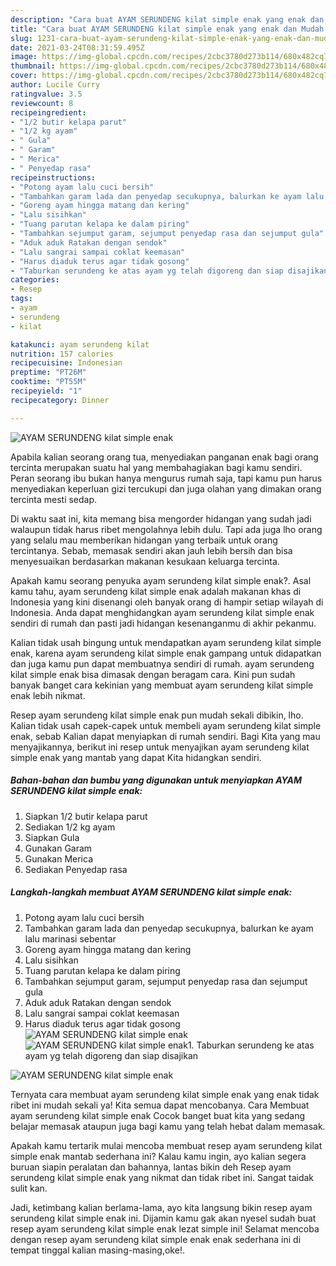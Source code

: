 ```yaml
---
description: "Cara buat AYAM SERUNDENG kilat simple enak yang enak dan Mudah Dibuat"
title: "Cara buat AYAM SERUNDENG kilat simple enak yang enak dan Mudah Dibuat"
slug: 1231-cara-buat-ayam-serundeng-kilat-simple-enak-yang-enak-dan-mudah-dibuat
date: 2021-03-24T08:31:59.495Z
image: https://img-global.cpcdn.com/recipes/2cbc3780d273b114/680x482cq70/ayam-serundeng-kilat-simple-enak-foto-resep-utama.jpg
thumbnail: https://img-global.cpcdn.com/recipes/2cbc3780d273b114/680x482cq70/ayam-serundeng-kilat-simple-enak-foto-resep-utama.jpg
cover: https://img-global.cpcdn.com/recipes/2cbc3780d273b114/680x482cq70/ayam-serundeng-kilat-simple-enak-foto-resep-utama.jpg
author: Lucile Curry
ratingvalue: 3.5
reviewcount: 8
recipeingredient:
- "1/2 butir kelapa parut"
- "1/2 kg ayam"
- " Gula"
- " Garam"
- " Merica"
- " Penyedap rasa"
recipeinstructions:
- "Potong ayam lalu cuci bersih"
- "Tambahkan garam lada dan penyedap secukupnya, balurkan ke ayam lalu marinasi sebentar"
- "Goreng ayam hingga matang dan kering"
- "Lalu sisihkan"
- "Tuang parutan kelapa ke dalam piring"
- "Tambahkan sejumput garam, sejumput penyedap rasa dan sejumput gula"
- "Aduk aduk Ratakan dengan sendok"
- "Lalu sangrai sampai coklat keemasan"
- "Harus diaduk terus agar tidak gosong"
- "Taburkan serundeng ke atas ayam yg telah digoreng dan siap disajikan"
categories:
- Resep
tags:
- ayam
- serundeng
- kilat

katakunci: ayam serundeng kilat 
nutrition: 157 calories
recipecuisine: Indonesian
preptime: "PT26M"
cooktime: "PT55M"
recipeyield: "1"
recipecategory: Dinner

---
```



![AYAM SERUNDENG kilat simple enak](https://img-global.cpcdn.com/recipes/2cbc3780d273b114/680x482cq70/ayam-serundeng-kilat-simple-enak-foto-resep-utama.jpg)

Apabila kalian seorang orang tua, menyediakan panganan enak bagi orang tercinta merupakan suatu hal yang membahagiakan bagi kamu sendiri. Peran seorang ibu bukan hanya mengurus rumah saja, tapi kamu pun harus menyediakan keperluan gizi tercukupi dan juga olahan yang dimakan orang tercinta mesti sedap.

Di waktu  saat ini, kita memang bisa mengorder hidangan yang sudah jadi walaupun tidak harus ribet mengolahnya lebih dulu. Tapi ada juga lho orang yang selalu mau memberikan hidangan yang terbaik untuk orang tercintanya. Sebab, memasak sendiri akan jauh lebih bersih dan bisa menyesuaikan berdasarkan makanan kesukaan keluarga tercinta. 



Apakah kamu seorang penyuka ayam serundeng kilat simple enak?. Asal kamu tahu, ayam serundeng kilat simple enak adalah makanan khas di Indonesia yang kini disenangi oleh banyak orang di hampir setiap wilayah di Indonesia. Anda dapat menghidangkan ayam serundeng kilat simple enak sendiri di rumah dan pasti jadi hidangan kesenanganmu di akhir pekanmu.

Kalian tidak usah bingung untuk mendapatkan ayam serundeng kilat simple enak, karena ayam serundeng kilat simple enak gampang untuk didapatkan dan juga kamu pun dapat membuatnya sendiri di rumah. ayam serundeng kilat simple enak bisa dimasak dengan beragam cara. Kini pun sudah banyak banget cara kekinian yang membuat ayam serundeng kilat simple enak lebih nikmat.

Resep ayam serundeng kilat simple enak pun mudah sekali dibikin, lho. Kalian tidak usah capek-capek untuk membeli ayam serundeng kilat simple enak, sebab Kalian dapat menyiapkan di rumah sendiri. Bagi Kita yang mau menyajikannya, berikut ini resep untuk menyajikan ayam serundeng kilat simple enak yang mantab yang dapat Kita hidangkan sendiri.

<!--inarticleads1-->

##### Bahan-bahan dan bumbu yang digunakan untuk menyiapkan AYAM SERUNDENG kilat simple enak:

1. Siapkan 1/2 butir kelapa parut
1. Sediakan 1/2 kg ayam
1. Siapkan  Gula
1. Gunakan  Garam
1. Gunakan  Merica
1. Sediakan  Penyedap rasa




<!--inarticleads2-->

##### Langkah-langkah membuat AYAM SERUNDENG kilat simple enak:

1. Potong ayam lalu cuci bersih
1. Tambahkan garam lada dan penyedap secukupnya, balurkan ke ayam lalu marinasi sebentar
1. Goreng ayam hingga matang dan kering
1. Lalu sisihkan
1. Tuang parutan kelapa ke dalam piring
1. Tambahkan sejumput garam, sejumput penyedap rasa dan sejumput gula
1. Aduk aduk Ratakan dengan sendok
1. Lalu sangrai sampai coklat keemasan
1. Harus diaduk terus agar tidak gosong
<img src="//assets-global.cpcdn.com/assets/icons/button_play-2c75c40dde080a61004c1f40b05d8f140eaff45d7e9e6481dc71c63d2e7c4909.png" alt="AYAM SERUNDENG kilat simple enak"><img src="https://img-global.cpcdn.com/steps/af88f2e8f13da76d/160x128cq70/ayam-serundeng-kilat-simple-enak-langkah-memasak-9-foto.jpg" alt="AYAM SERUNDENG kilat simple enak">1. Taburkan serundeng ke atas ayam yg telah digoreng dan siap disajikan
<img src="//assets-global.cpcdn.com/assets/icons/button_play-2c75c40dde080a61004c1f40b05d8f140eaff45d7e9e6481dc71c63d2e7c4909.png" alt="AYAM SERUNDENG kilat simple enak">



Ternyata cara membuat ayam serundeng kilat simple enak yang enak tidak ribet ini mudah sekali ya! Kita semua dapat mencobanya. Cara Membuat ayam serundeng kilat simple enak Cocok banget buat kita yang sedang belajar memasak ataupun juga bagi kamu yang telah hebat dalam memasak.

Apakah kamu tertarik mulai mencoba membuat resep ayam serundeng kilat simple enak mantab sederhana ini? Kalau kamu ingin, ayo kalian segera buruan siapin peralatan dan bahannya, lantas bikin deh Resep ayam serundeng kilat simple enak yang nikmat dan tidak ribet ini. Sangat taidak sulit kan. 

Jadi, ketimbang kalian berlama-lama, ayo kita langsung bikin resep ayam serundeng kilat simple enak ini. Dijamin kamu gak akan nyesel sudah buat resep ayam serundeng kilat simple enak lezat simple ini! Selamat mencoba dengan resep ayam serundeng kilat simple enak enak sederhana ini di tempat tinggal kalian masing-masing,oke!.

